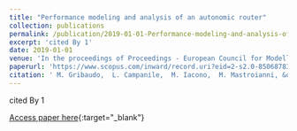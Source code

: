 ```yaml
---
title: "Performance modeling and analysis of an autonomic router"
collection: publications
permalink: /publication/2019-01-01-Performance-modeling-and-analysis-of-an-autonomic-router
excerpt: 'cited By 1'
date: 2019-01-01
venue: 'In the proceedings of Proceedings - European Council for Modelling and Simulation, ECMS'
paperurl: 'https://www.scopus.com/inward/record.uri?eid=2-s2.0-85068783386&doi=10.7148%2f2019-0441&partnerID=40&md5=acf155e8b6daa14034e09fc9ca2c5931'
citation: ' M. Gribaudo,  L. Campanile,  M. Iacono,  M. Mastroianni, &quot;Performance modeling and analysis of an autonomic router.&quot; In the proceedings of Proceedings - European Council for Modelling and Simulation, ECMS, 2019.'
---
```

cited By 1

[Access paper here](https://www.scopus.com/inward/record.uri?eid=2-s2.0-85068783386&doi=10.7148%2f2019-0441&partnerID=40&md5=acf155e8b6daa14034e09fc9ca2c5931){:target="_blank"}
